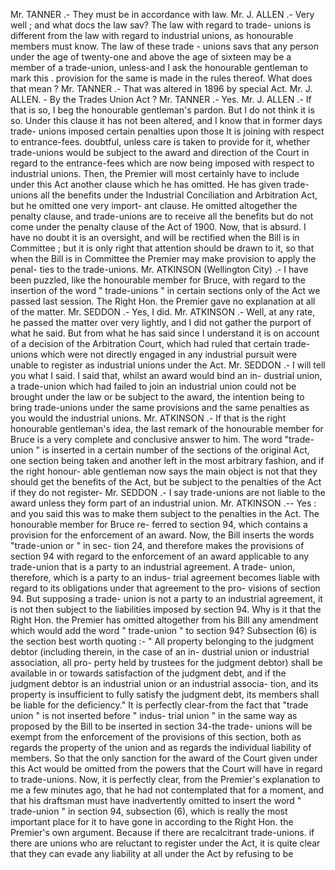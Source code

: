 Mr. TANNER .- They must be in accordance with law. Mr. J. ALLEN .- Very well ; and what docs the law sav? The law with regard to trade- unions is different from the law with regard to industrial unions, as honourable members must know. The law of these trade - unions savs that any person under the age of twenty-one and above the age of sixteen may be a member of a trade-union, unless-and I ask the honourable gentleman to mark this . provision for the same is made in the rules thereof. What does that mean ? Mr. TANNER .- That was altered in 1896 by special Act. Mr. J. ALLEN. - By the Trades Union Act ? Mr. TANNER .- Yes. Mr. J. ALLEN .- If that is so, I beg the honourable gentleman's pardon. But I do not think it is so. Under this clause it has not been altered, and I know that in former days trade- unions imposed certain penalties upon those It is joining with respect to entrance-fees. doubtful, unless care is taken to provide for it, whether trade-unions would be subject to the award and direction of the Court in regard to the entrance-fees which are now being imposed with respect to industrial unions. Then, the Premier will most certainly have to include under this Act another clause which he has omitted. He has given trade-unions all the benefits under the Industrial Conciliation and Arbitration Act, but he omitted one very import- ant clause. He omitted altogether the penalty clause, and trade-unions are to receive all the benefits but do not come under the penalty clause of the Act of 1900. Now, that is absurd. I have no doubt it is an oversight, and will be rectified when the Bill is in Committee ; but it is only right that attention should be drawn to it, so that when the Bill is in Committee the Premier may make provision to apply the penal- ties to the trade-unions. Mr. ATKINSON (Wellington City) .- I have been puzzled, like the honourable member for Bruce, with regard to the insertion of the word " trade-unions " in certain sections only of the Act we passed last session. The Right Hon. the Premier gave no explanation at all of the matter. Mr. SEDDON .- Yes, I did. Mr. ATKINSON .- Well, at any rate, he passed the matter over very lightly, and I did not gather the purport of what he said. But from what he has said since I understand it is on account of a decision of the Arbitration Court, which had ruled that certain trade- unions which were not directly engaged in any industrial pursuit were unable to register as industrial unions under the Act. Mr. SEDDON .- I will tell you what I said. I said that, whilst an award would bind an in- dustrial union, a trade-union which had failed to join an industrial union could not be brought under the law or be subject to the award, the intention being to bring trade-unions under the same provisions and the same penalties as you would the industrial unions. Mr. ATKINSON .- If that is the right honourable gentleman's idea, the last remark of the honourable member for Bruce is a very complete and conclusive answer to him. The word "trade-union " is inserted in a certain number of the sections of the original Act, one section being taken and another left in the most arbitrary fashion, and if the right honour- able gentleman now says the main object is not that they should get the benefits of the Act, but be subject to the penalties of the Act if they do not register- Mr. SEDDON .- I say trade-unions are not liable to the award unless they form part of an industrial union. Mr. ATKINSON .-- Yes : and you said this was to make them subject to the penalties in the Act. The honourable member for Bruce re- ferred to section 94, which contains a provision for the enforcement of an award. Now, the Bill inserts the words "trade-union or " in sec- tion 24, and therefore makes the provisions of section 94 with regard to the enforcement of an award applicable to any trade-union that is a party to an industrial agreement. A trade- union, therefore, which is a party to an indus- trial agreement becomes liable with regard to its obligations under that agreement to the pro- visions of section 94. But supposing a trade- union is not a party to an industrial agreement, it is not then subject to the liabilities imposed by section 94. Why is it that the Right Hon. the Premier has omitted altogether from his Bill any amendment which would add the word " trade-union " to section 94? Subsection (6) is the section best worth quoting :- " All property belonging to the judgment debtor (including therein, in the case of an in- dustrial union or industrial association, all pro- perty held by trustees for the judgment debtor) shall be available in or towards satisfaction of the judgment debt, and if the judgment debtor is an industrial union or an industrial associa- tion, and its property is insufficient to fully satisfy the judgment debt, its members shall be liable for the deficiency." It is perfectly clear-from the fact that "trade union " is not inserted before " indus- trial union " in the same way as proposed by the Bill to be inserted in section 34-the trade- unions will be exempt from the enforcement of the provisions of this section, both as regards the property of the union and as regards the individual liability of members. So that the only sanction for the award of the Court given under this Act would be omitted from the powers that the Court will have in regard to trade-unions. Now, it is perfectly clear, from the Premier's explanation to me a few minutes ago, that he had not contemplated that for a moment, and that his draftsman must have inadvertently omitted to insert the word " trade-union " in section 94, subsection (6), which is really the most important place for it to have gone in according to the Right Hon. the Premier's own argument. Because if there are recalcitrant trade-unions. if there are unions who are reluctant to register under the Act, it is quite clear that they can evade any liability at all under the Act by refusing to be 